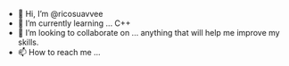 - 👋 Hi, I’m @ricosuavvee
- 🌱 I’m currently learning ... C++
- 💞️ I’m looking to collaborate on ... anything that will help me improve my skills.
- 📫 How to reach me ...

<!---
ricosuavvee/ricosuavvee is a ✨ special ✨ repository because its `README.md` (this file) appears on your GitHub profile.
You can click the Preview link to take a look at your changes.
--->
